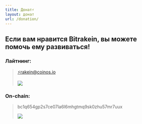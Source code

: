```yaml
---
title: Донат⚡️
layout: донат
url: /donation/
---
```


## <h2>Если вам нравится Bitrakein, вы можете помочь ему развиваться!</h2>

 ### <h3>Лайтнинг:</h3> 

> [⚡️rakein@coinos.io](lightning:rakein@coinos.io)
>
> ![](/img/donat/bitpay-ln/LN-coinos-pay.png "")

### <h3>On-chain:</h3>

> bc1q654gp2s7ce07la6l6mhgtmq9sk0zhu57mr7uux
>
> ![](/img/donat/bitpay-on/BTC-coinos-pay.png "")
